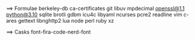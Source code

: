 ==> Formulae
berkeley-db	ca-certificates	git		libuv		mpdecimal	openssl@1.1	python@3.10	sqlite
brotli		gdbm		icu4c		libyaml		ncurses		pcre2		readline	vim
c-ares		gettext		libnghttp2	lua		node		perl		ruby		xz

==> Casks
font-fira-code-nerd-font

